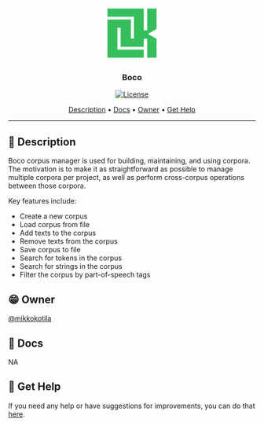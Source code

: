 <h1 align="center">
  <br>
  <a href="https://github.com/lopenling"><img src="https://raw.githubusercontent.com/lopenling/Home/main/assets/Lopenling-Logo-Icon.png" alt="Lopen Ling" width="100"></a>
  <br>
</h1>

<h3 align="center">Boco</h3>

<p align="center">
  
  <a href="https://mirrors.creativecommons.org/presskit/buttons/88x31/png/by-sa.png">
    <img width=150px src="https://upload.wikimedia.org/wikipedia/commons/thumb/1/12/Cc-by-nc-sa_icon.svg/1280px-Cc-by-nc-sa_icon.svg.png" alt="License">
  </a>
</p>

<p align="center">
  <a href="#floppy_disk-description">Description</a> •
  <a href="#closed_book-docs">Docs</a> •
  <a href="#grin-owner">Owner</a> •
  <a href="#speech_balloon-get-help">Get Help</a>
</p>
<hr>

## :floppy_disk: Description

Boco corpus manager is used for building, maintaining, and using corpora. The motivation is to make it as straightforward as possible to manage multiple corpora per project, as well as perform cross-corpus operations between those corpora.

Key features include: 

- Create a new corpus
- Load corpus from file
- Add texts to the corpus
- Remove texts from the corpus
- Save corpus to file
- Search for tokens in the corpus
- Search for strings in the corpus
- Filter the corpus by part-of-speech tags

## :grin: Owner

[@mikkokotila](https://github.com/mikkokotila.com)

## :closed_book: Docs

NA

## :speech_balloon: Get Help

If you need any help or have suggestions for improvements, you can do that [here](issues/new).

